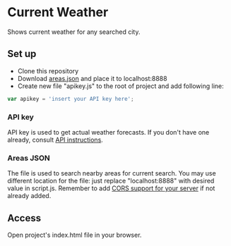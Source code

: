 # Current Weather
Shows current weather for any searched city.

## Set up
* Clone this repository
* Download <a href="https://drive.google.com/file/d/0BzCmoMKkz7dwQjRvaWFoTW1ZdlE/view?usp=sharing" target="_blank">areas.json</a> and place it to localhost:8888
* Create new file "apikey.js" to the root of project and add following line:
```javascript
var apikey = 'insert your API key here';
```

### API key
API key is used to get actual weather forecasts. If you don't have one already, consult <a href="http://openweathermap.org/appid" target="_blank">API instructions</a>.

### Areas JSON
The file is used to search nearby areas for current search. You may use different location for the file: just replace "localhost:8888" with desired value in script.js. Remember to add <a href="http://enable-cors.org/server.html" target="_blank">CORS support for your server</a> if not already added.

## Access
Open project's index.html file in your browser.